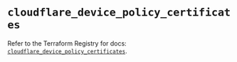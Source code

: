 # `cloudflare_device_policy_certificates`

Refer to the Terraform Registry for docs: [`cloudflare_device_policy_certificates`](https://registry.terraform.io/providers/cloudflare/cloudflare/4.3.0/docs/resources/device_policy_certificates).
